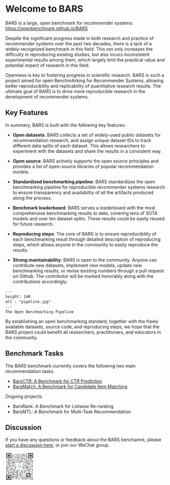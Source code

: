 # Welcome to BARS

BARS is a large, open benchmark for recommender systems: https://openbenchmark.github.io/BARS

Despite the significant progress made in both research and practice of recommender systems over the past two decades, there is a lack of a widely-recognized benchmark in this field. This not only increases the difficulty in reproducing existing studies, but also incurs inconsistent experimental results among them, which largely limit the practical value and potential impact of research in this field. 

Openness is key to fostering progress in scientific research. BARS is such a project aimed for open BenchmArking for Recommender Systems, allowing better reproducibility and replicability of quantitative research results. The ultimate goal of BARS is to drive more reproducible research in the development of recommender systems. 

## Key Features
In summary, BARS is built with the following key features:

+ **Open datasets**: BARS collects a set of widely-used public datasets for recommendation research, and assign unique dataset IDs to track different data splits of each dataset. This allows researchers to experiment with the datasets and share the results in a consistent way.

+ **Open source**: BARS actively supports the open source principles and provides a list of open-source libraries of popular recommendation models.

+ **Standardized benchmarking pipeline**: BARS standardizes the open benchmarking pipeline for reproducible recommender systems research to ensure transparency and availability of all the artifacts produced along the process.

+ **Benchmark leaderboard**: BARS serves a leaderboard with the most comprehensive benchmarking results to date, covering tens of SOTA models and over ten dataset splits. These results could be easily reused for future research.

+ **Reproducing steps**: The core of BARS is to ensure reproducibility of each benchmarking result through detailed description of reproducing steps, which allows anyone in the community to easily reproduce the results.

+ **Strong maintainability**: BARS is open to the community. Anyone can contribute new datasets, implement new models, update new benchmarking results, or revise existing numbers through a pull request on Github. The contributor will be marked honorably along with the contributions accordingly.


```{figure} docs/img/pipeline.jpg
---
height: 140
alt : "pipeline.jpg"
---
The Open Benchmarking Pipeline
```

By establishing an open benchmarking standard, together with the freely available datasets, source code, and reproducing steps, we hope that the BARS project could benefit all researchers, practitioners, and educators in the community. 


## Benchmark Tasks

The BARS benchmark currently covers the following two main recommendation tasks. 

+ [BarsCTR: A Benchmark for CTR Prediction](https://openbenchmark.github.io/BARS/ctr-prediction)
+ [BarsMatch: A Benchmark for Candidate Item Matching](https://openbenchmark.github.io/BARS/candidate_matching)

Ongoing projects:

+ BarsRank: A Benchmark for Listwise Re-ranking
+ BarsMTL: A Benchmark for Multi-Task Recommendation


## Discussion

If you have any questions or feedback about the BARS benchamrk, please [start a discussion here](https://github.com/openbenchmark/BARS/discussions/new), or join our WeChat group.

![Scan QR code](docs/img/wechat.jpg)


